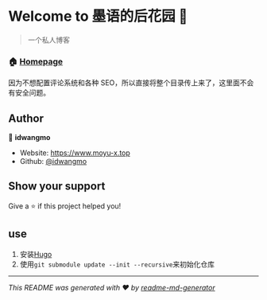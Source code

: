 # Welcome to 墨语的后花园 👋

> 一个私人博客

### 🏠 [Homepage](https://www.moyu-x.top)

因为不想配置评论系统和各种 SEO，所以直接将整个目录传上来了，这里面不会有安全问题。

## Author

👤 **idwangmo**

- Website: https://www.moyu-x.top
- Github: [@idwangmo](https://github.com/idwangmo)

## Show your support

Give a ⭐️ if this project helped you!

## use

1. 安装[Hugo](https://gohugo.io/)
2. 使用`git submodule update --init --recursive`来初始化仓库

---

_This README was generated with ❤️ by [readme-md-generator](https://github.com/kefranabg/readme-md-generator)_
